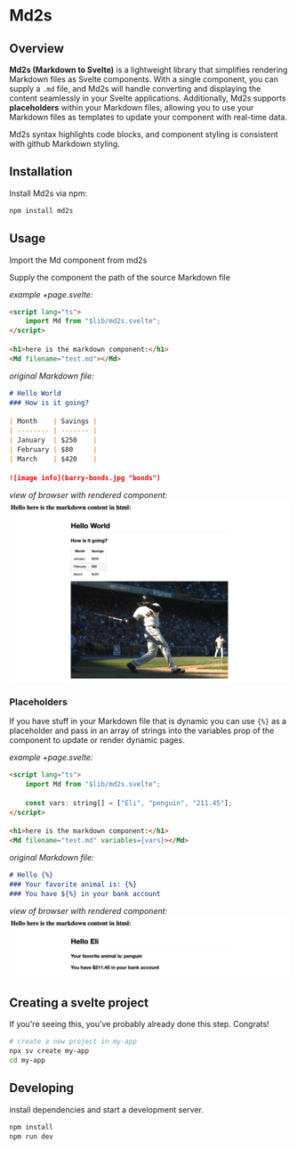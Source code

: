 # Md2s

## Overview

**Md2s (Markdown to Svelte)** is a lightweight library that simplifies rendering Markdown files as Svelte components. With a single component, you can supply a `.md` file, and Md2s will handle converting and displaying the content seamlessly in your Svelte applications. Additionally, Md2s supports **placeholders** within your Markdown files, allowing you to use your Markdown files as templates to  update your component with real-time data.

Md2s syntax highlights code blocks, and component styling is consistent with github Markdown styling.

## Installation

Install Md2s via npm:

```bash
npm install md2s
```

## Usage

Import the Md component from md2s

Supply the component the path of the source Markdown file

*example +page.svelte:*
```html
<script lang="ts">
    import Md from "$lib/md2s.svelte";
</script>

<h1>here is the markdown component:</h1>
<Md filename="test.md"></Md>
```

*original Markdown file:*
```md
# Hello World
### How is it going?

| Month    | Savings |
| -------- | ------- |
| January  | $250    |
| February | $80     |
| March    | $420    |

![image info](barry-bonds.jpg "bonds")
```

*view of browser with rendered component:*
![alt text](image.png)

### Placeholders

If you have stuff in your Markdown file that is dynamic you can use `{%}` as a placeholder and pass in an array of strings into the variables prop of the component to update or render dynamic pages.

*example +page.svelte:*
```html
<script lang="ts">
    import Md from "$lib/md2s.svelte";

    const vars: string[] = ["Eli", "penguin", "211.45"];
</script>

<h1>here is the markdown component:</h1>
<Md filename="test.md" variables={vars}></Md>
```

*original Markdown file:*
```md
# Hello {%}
### Your favorite animal is: {%}
### You have ${%} in your bank account
```

*view of browser with rendered component:*
![alt text](image-1.png)


## Creating a svelte project

If you're seeing this, you've probably already done this step. Congrats!

```bash
# create a new project in my-app
npx sv create my-app
cd my-app
```

## Developing
install dependencies and start a development server.

```bash
npm install
npm run dev
```
